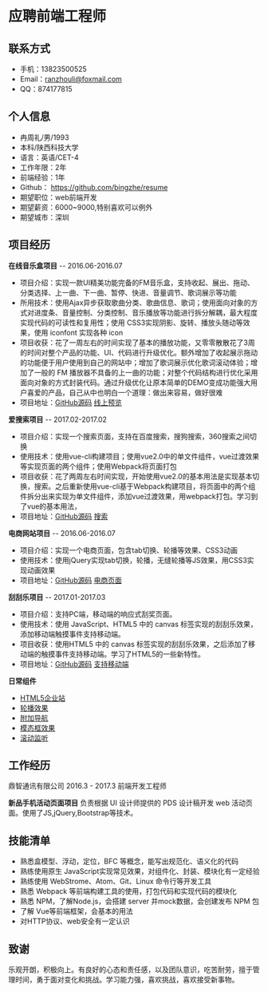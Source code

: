 # 应聘前端工程师
## 联系方式
* 手机：13823500525
* Email：ranzhouli@foxmail.com
* QQ：874177815

## 个人信息
* 冉周礼/男/1993
* 本科/陕西科技大学
* 语言：英语/CET-4
* 工作年限：2年
* 前端经验：1年
* Github： https://github.com/bingzhe/resume
* 期望职位：web前端开发
* 期望薪资：6000~9000,特别喜欢可以例外
* 期望城市：深圳

## 项目经历

**在线音乐盒项目** -- 2016.06-2016.07

- 项目介绍：实现一款UI精美功能完备的FM音乐盒，支持收起、展出、拖动、分类选择、上一曲、下一曲、暂停、快进、音量调节、歌词展示等功能
- 所用技术：使用Ajax异步获取歌曲分类、歌曲信息、歌词；使用面向对象的方式对进度条、音量控制、分类控制、音乐播放等功能进行拆分解耦，最大程度实现代码的可读性和复用性；使用 CSS3实现阴影、旋转、播放头随动等效果，使用 iconfont 实现各种 icon
- 项目收获：花了一周左右的时间实现了基本的播放功能，又零零散散花了3周的时间对整个产品的功能、UI、代码进行升级优化。额外增加了收起展示拖动的功能便于用户使用到自己的网站中；增加了歌词展示优化歌词滚动体验；增加了一般的 FM 播放器不具备的上一曲的功能；对整个代码结构进行优化采用面向对象的方式封装代码。通过升级优化让原本简单的DEMO变成功能强大用户喜爱的产品，自己从中也明白一个道理：做出来容易，做好很难
- 项目地址：[GitHub源码](https://github.com/bingzhe/FM_music) [线上预览](http://book.jirengu.com/jirengu-inc/jrg-vip9/members/%E5%86%89%E5%91%A8%E7%A4%BC/FM/index.html)

**爱搜索项目** -- 2017.02-2017.02

- 项目介绍：实现一个搜索页面，支持在百度搜索，搜狗搜索，360搜索之间切换
- 使用技术：使用vue-cli构建项目；使用vue2.0中的单文件组件，vue过渡效果等实现页面的两个组件；使用Webpack将页面打包
- 项目收获：花了两周左右时间实现，开始使用vue2.0的基本用法是实现基本切换，搜索。之后重新使用vue-cli基于Webpack构建项目，将页面中的两个组件拆分出来实现为单文件组件，添加vue过渡效果，用webpack打包。学习到了vue的基本用法，
- 项目地址：[GitHub源码](https://github.com/bingzhe/vuesearch/tree/master/vuesearch2) [搜索](http://www.ranzhouli.cn/demo-search/dist)

**电商网站项目** -- 2016.06-2016.07

- 项目介绍：实现一个电商页面，包含tab切换、轮播等效果、CSS3动画
- 使用技术：使用jQuery实现tab切换，轮播，无缝轮播等JS效果，用CSS3实现动画效果
- 项目地址：[GitHub源码](https://github.com/bingzhe/jquery/tree/master/ch8) [电商页面](https://bingzhe.github.io/jquery/ch8/index.html)

**刮刮乐项目** -- 2017.01-2017.03

- 项目介绍：支持PC端，移动端的响应式刮奖页面。
- 使用技术：使用 JavaScript、HTML5 中的 canvas 标签实现的刮刮乐效果，添加移动端触摸事件支持移动端。
- 项目收获：使用HTML5 中的 canvas 标签实现的刮刮乐效果，之后添加了移动端的触摸事件支持移动端。学习了HTML5的一些新特性。
- 项目地址：[GitHub源码](https://github.com/bingzhe/canvas/tree/master/%E5%88%AE%E5%88%AE%E4%B9%90) [支持移动端](https://bingzhe.github.io/canvas/%E5%88%AE%E5%88%AE%E4%B9%90/index.html)

**日常组件**

- [HTML5企业站](https://bingzhe.github.io/demo/%E5%B1%95%E7%A4%BADEMO/%E4%BB%BF%E7%AB%99/index.html)
- [轮播效果](https://bingzhe.github.io/demo/%E5%B1%95%E7%A4%BADEMO/boostrap/%E8%BD%AE%E6%92%AD%EF%BC%88Carousel%EF%BC%89/demo3.html)
- [附加导航](https://bingzhe.github.io/demo/%E5%B1%95%E7%A4%BADEMO/boostrap/%E9%99%84%E5%8A%A0%E5%AF%BC%E8%88%AA%EF%BC%88Affix%EF%BC%89/demo1.html)
- [模态框效果](https://bingzhe.github.io/demo/%E5%B1%95%E7%A4%BADEMO/boostrap/%E6%A8%A1%E6%80%81%E6%A1%86%EF%BC%88Modal%EF%BC%89/demo2.html)
- [滚动监听](https://bingzhe.github.io/demo/%E5%B1%95%E7%A4%BADEMO/boostrap/%E6%BB%9A%E5%8A%A8%E7%9B%91%E5%90%AC%EF%BC%88Scrollspy%EF%BC%89/demo5.html#section1)

## 工作经历
鼎智通讯有限公司  2016.3 - 2017.3  前端开发工程师

**新品手机活动页面项目**
负责根据 UI 设计师提供的 PDS 设计稿开发 web 活动页面。使用了JS,jQuery,Bootstrap等技术。

## 技能清单

* 熟悉盒模型、浮动，定位，BFC 等概念，能写出规范化、语义化的代码
* 熟练使用原生 JavaScript实现常见效果，对组件化、封装、模块化有一定经验
* 熟练使用 WebStrome、Atom、Git、Linux 命令行等开发工具
* 熟悉 Webpack 等前端构建工具的使用，打包代码和实现代码的模块化
* 熟悉 NPM，了解Node.js，会搭建 server 并mock数据，会创建发布 NPM 包
* 了解 Vue等前端框架，会基本的用法
* 对HTTP协议、web安全有一定认识


## 致谢
乐观开朗，积极向上。有良好的心态和责任感，以及团队意识，吃苦耐劳，擅于管理时间，勇于面对变化和挑战。学习能力强，喜欢挑战，喜欢接受新事物。